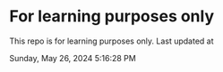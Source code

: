 # For learning purposes only
This repo is for learning purposes only.
Last updated at

Sunday, May 26, 2024 5:16:28 PM

